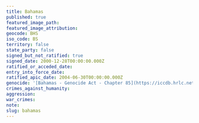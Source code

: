 ```yaml
---
title: Bahamas
published: true
featured_image_path:
featured_image_attribution:
geocode: BHS
iso_code: BS
territory: false
state_party: false
signed_but_not_ratified: true
signed_date: 2000-12-28T00:00:00.000Z
ratified_or_acceded_date:
entry_into_force_date:
ratified_apic_date: 2004-06-30T00:00:00.000Z
genocide: '[Bahamas - Genocide Act - Chapter 85](https://iccdb.hrlc.net/data/doc/568/keyword/46/)'
crimes_against_humanity:
aggression:
war_crimes:
note:
slug: bahamas
---
```



